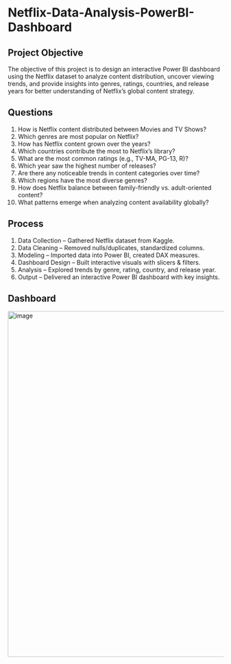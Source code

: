 # Netflix-Data-Analysis-PowerBI-Dashboard
## Project Objective
The objective of this project is to design an interactive Power BI dashboard using the Netflix dataset to analyze content distribution, uncover viewing trends, and provide insights into genres, ratings, countries, and release years for better understanding of Netflix’s global content strategy.

## Questions
1. How is Netflix content distributed between Movies and TV Shows?
2. Which genres are most popular on Netflix?
3. How has Netflix content grown over the years?
4. Which countries contribute the most to Netflix’s library?
5. What are the most common ratings (e.g., TV-MA, PG-13, R)?
6. Which year saw the highest number of releases?
7. Are there any noticeable trends in content categories over time?
8. Which regions have the most diverse genres?
9. How does Netflix balance between family-friendly vs. adult-oriented content?
10. What patterns emerge when analyzing content availability globally?

## Process
1. Data Collection – Gathered Netflix dataset from Kaggle.
2. Data Cleaning – Removed nulls/duplicates, standardized columns.
3. Modeling – Imported data into Power BI, created DAX measures.
4. Dashboard Design – Built interactive visuals with slicers & filters.
5. Analysis – Explored trends by genre, rating, country, and release year.
6. Output – Delivered an interactive Power BI dashboard with key insights.
 
## Dashboard
<img width="1437" height="805" alt="image" src="https://github.com/user-attachments/assets/bfce603f-6dc9-4061-b5de-10cefce32229" />
